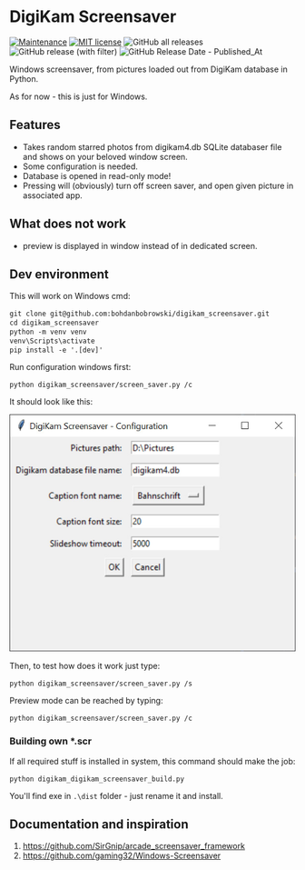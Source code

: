# DigiKam Screensaver

[![Maintenance](https://img.shields.io/badge/Maintained%3F-yes-green.svg)](https://github.com/bohdanbobrowski/digikam_screensaver/graphs/commit-activity) [![MIT license](https://img.shields.io/badge/License-MIT-blue.svg)](https://lbesson.mit-license.org/) ![GitHub all releases](https://img.shields.io/github/downloads/bohdanbobrowski/digikam_screensaver/total) ![GitHub release (with filter)](https://img.shields.io/github/v/release/bohdanbobrowski/digikam_screensaver) ![GitHub Release Date - Published_At](https://img.shields.io/github/release-date/bohdanbobrowski/digikam_screensaver)

Windows screensaver, from pictures loaded out from DigiKam database in Python.

As for now - this is just for Windows.

## Features

- Takes random starred photos from digikam4.db SQLite databaser file and shows on your beloved window screen.
- Some configuration is needed.
- Database is opened in read-only mode!
- Pressing <F-12> will (obviously) turn off screen saver, and open given picture in associated app.

## What does not work

- preview is displayed in window instead of in dedicated screen.

## Dev environment

This will work on Windows cmd:

    git clone git@github.com:bohdanbobrowski/digikam_screensaver.git
    cd digikam_screensaver
    python -m venv venv
    venv\Scripts\activate
    pip install -e '.[dev]'

Run configuration windows first:

    python digikam_screensaver/screen_saver.py /c

It should look like this:

![digikam_screensaver_configuration_window.jpg](assets%2Fdigikam_screensaver_configuration_window.jpg)

Then, to test how does it work just type:

    python digikam_screensaver/screen_saver.py /s

Preview mode can be reached by typing:

    python digikam_screensaver/screen_saver.py /c

### Building own *.scr

If all required stuff is installed in system, this command should make the job:

    python digikam_digikam_screensaver_build.py

You'll find exe in `.\dist` folder - just rename it and install.

## Documentation and inspiration

1. https://github.com/SirGnip/arcade_screensaver_framework
2. https://github.com/gaming32/Windows-Screensaver
